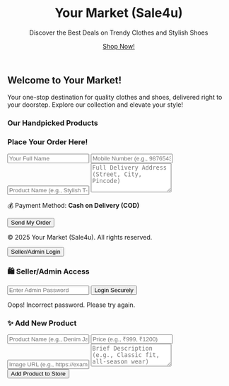 <!DOCTYPE html>
<html lang="en">
<head>
  <meta charset="UTF-8" />
  <meta name="viewport" content="width=device-width, initial-scale=1.0"/>
  <title>Your Market - Sale4u</title>
  <script src="https://cdn.tailwindcss.com"></script>
  <style>
    /* Custom styles for a touch of elegance */
    .product-card {
      transition: transform 0.2s ease-in-out, box-shadow 0.2s ease-in-out;
    }
    .product-card:hover {
      transform: translateY(-5px);
      box-shadow: 0 10px 15px rgba(0, 0, 0, 0.1);
    }
    .btn-primary {
      transition: background-color 0.2s ease-in-out, transform 0.1s ease-in-out;
    }
    .btn-primary:hover {
      transform: translateY(-1px);
    }
  </style>
</head>
<body class="bg-gradient-to-br from-gray-100 to-blue-50 text-gray-800 font-sans antialiased">

  <header class="bg-blue-700 text-white p-4 shadow-lg">
    <div class="container mx-auto flex flex-col md:flex-row justify-between items-center">
      <div class="text-center md:text-left">
        <h1 class="text-4xl font-extrabold tracking-tight">Your Market <span class="text-blue-200 text-2xl font-semibold">(Sale4u)</span></h1>
        <p class="text-sm md:text-base opacity-90 mt-1">Discover the Best Deals on Trendy Clothes and Stylish Shoes</p>
      </div>
      <a href="#order" class="mt-4 md:mt-0 bg-white text-blue-700 px-6 py-2 rounded-full font-semibold shadow-md hover:bg-blue-100 hover:scale-105 btn-primary">Shop Now!</a>
    </div>
  </header>

  <section class="p-6 text-center bg-white shadow-md mb-8">
    <div class="container mx-auto">
      <h2 class="text-3xl font-bold text-blue-800 mb-3 animate-pulse">Welcome to Your Market!</h2>
      <p class="mb-5 text-lg text-gray-700 leading-relaxed">Your one-stop destination for quality clothes and shoes, delivered right to your doorstep. Explore our collection and elevate your style!</p>
      </div>
  </section>

  <section class="p-6 container mx-auto">
    <h3 class="text-3xl font-bold mb-8 text-center text-blue-800">Our Handpicked Products</h3>
    <div id="product-list" class="grid grid-cols-1 sm:grid-cols-2 lg:grid-cols-3 xl:grid-cols-4 gap-8"></div>
  </section>

  <section id="order" class="bg-blue-100 p-8 rounded-lg shadow-inner my-8">
    <div class="container mx-auto">
      <h3 class="text-3xl font-bold mb-6 text-center text-blue-800">Place Your Order Here!</h3>
      <form id="orderForm" class="max-w-xl mx-auto bg-white p-6 rounded-xl shadow-lg space-y-5" onsubmit="submitOrder(event)">
        <input type="text" id="orderName" placeholder="Your Full Name" class="w-full border border-gray-300 p-3 rounded-lg focus:outline-none focus:ring-2 focus:ring-blue-500" required>
        <input type="tel" id="orderMobile" placeholder="Mobile Number (e.g., 9876543210)" class="w-full border border-gray-300 p-3 rounded-lg focus:outline-none focus:ring-2 focus:ring-blue-500" required>
        <input type="text" id="orderProduct" placeholder="Product Name (e.g., Stylish T-Shirt, Running Shoes)" class="w-full border border-gray-300 p-3 rounded-lg focus:outline-none focus:ring-2 focus:ring-blue-500" required>
        <textarea id="orderAddress" placeholder="Full Delivery Address (Street, City, Pincode)" rows="4" class="w-full border border-gray-300 p-3 rounded-lg focus:outline-none focus:ring-2 focus:ring-blue-500" required></textarea>
        <p class="text-md text-gray-700 flex items-center">
          <span class="mr-2 text-xl">💰</span> Payment Method: <strong class="ml-2 text-blue-700">Cash on Delivery (COD)</strong>
        </p>
        <button type="submit" class="w-full bg-blue-600 text-white px-6 py-3 rounded-lg font-semibold text-lg hover:bg-blue-700 focus:outline-none focus:ring-4 focus:ring-blue-300 transition duration-300 btn-primary">
          Send My Order
        </button>
      </form>
    </div>
  </section>

  <footer class="bg-gray-900 text-white text-center p-6 mt-10 shadow-inner">
    <div class="container mx-auto">
      <p class="text-lg">&copy; 2025 Your Market (Sale4u). All rights reserved.</p>
      <button onclick="document.getElementById('loginBox').classList.remove('hidden')" class="text-sm underline mt-3 opacity-80 hover:opacity-100 transition duration-200">Seller/Admin Login</button>
    </div>
  </footer>

  <section id="loginBox" class="p-6 bg-white mt-8 shadow-lg rounded-lg hidden container mx-auto max-w-md">
    <h3 class="text-2xl font-bold mb-5 text-center text-gray-800">🛍️ Seller/Admin Access</h3>
    <input type="password" id="adminPassword" placeholder="Enter Admin Password" class="w-full border border-gray-300 p-3 rounded-lg mb-4 focus:outline-none focus:ring-2 focus:ring-blue-500">
    <button onclick="checkAdminPassword()" class="w-full bg-blue-600 text-white p-3 rounded-lg font-semibold hover:bg-blue-700 focus:outline-none focus:ring-4 focus:ring-blue-300 transition duration-300 btn-primary">Login Securely</button>
    <p id="adminError" class="text-red-600 text-sm mt-3 text-center hidden">Oops! Incorrect password. Please try again.</p>
  </section>

  <section id="adminPanel" class="hidden mt-8 container mx-auto max-w-md bg-white p-6 rounded-lg shadow-lg">
    <h3 class="text-2xl font-bold mb-5 text-center text-gray-800">✨ Add New Product</h3>
    <form id="addProductForm" class="space-y-4">
      <input type="text" id="newName" placeholder="Product Name (e.g., Denim Jacket)" class="w-full border border-gray-300 p-3 rounded-lg focus:outline-none focus:ring-2 focus:ring-blue-500" required>
      <input type="text" id="newPrice" placeholder="Price (e.g., ₹999, ₹1200)" class="w-full border border-gray-300 p-3 rounded-lg focus:outline-none focus:ring-2 focus:ring-blue-500" required>
      <input type="url" id="newImage" placeholder="Image URL (e.g., https://example.com/image.jpg)" class="w-full border border-gray-300 p-3 rounded-lg focus:outline-none focus:ring-2 focus:ring-blue-500" required>
      <textarea id="newDesc" placeholder="Brief Description (e.g., Classic fit, all-season wear)" rows="3" class="w-full border border-gray-300 p-3 rounded-lg focus:outline-none focus:ring-2 focus:ring-blue-500" required></textarea>
      <button type="submit" class="w-full bg-blue-600 text-white p-3 rounded-lg font-semibold hover:bg-blue-700 focus:outline-none focus:ring-4 focus:ring-blue-300 transition duration-300 btn-primary">
        Add Product to Store
      </button>
    </form>
  </section>

  <script>
    const productList = document.getElementById("product-list");
    // Load products from localStorage or use defaults
    let products = JSON.parse(localStorage.getItem("products")) || [
      {
        name: "Stylish Casual T-Shirt",
        price: "₹499",
        image: "https://images.unsplash.com/photo-1576566588028-cdfd787ec7bf?q=80&w=1974&auto=format&fit=crop&ixlib=rb-4.0.3&ixid=M3wxMjA3fDB8MHxwaG90by1wYWdlfHx8fGVufDB8fHx8fA%3D%3D",
        desc: "Premium cotton comfort, available in various sizes and colors. Perfect for everyday wear."
      },
      {
        name: "Modern Running Shoes",
        price: "₹1199",
        image: "https://images.unsplash.com/photo-1542291026-79eddc872736?q=80&w=2070&auto=format&fit=crop&ixlib=rb-4.0.3&ixid=M3wxMjA3fDB8MHxwaG90by1wYWdlfHx8fGVufDB8fHx8fA%3D%3D",
        desc: "Lightweight and durable design, providing excellent support and cushioning for your runs."
      },
      {
        name: "Elegant Summer Dress",
        price: "₹899",
        image: "https://images.unsplash.com/photo-1581044777550-4cfa68786538?q=80&w=1972&auto=format&fit=crop&ixlib=rb-4.0.3&ixid=M3wxMjA3fDB8MHxwaG90by1wYWdlfHx8fGVufDB8fHx8fA%3D%3D",
        desc: "Flowy and breathable fabric, perfect for sunny days and special occasions. Available in multiple patterns."
      },
      {
        name: "Classic Leather Wallet",
        price: "₹650",
        image: "https://images.unsplash.com/photo-1621609764095-fd93f6659617?q=80&w=1964&auto=format&fit=crop&ixlib=rb-4.0.3&ixid=M3wxMjA3fDB8MHxwaG90by1wYWdlfHx8fGVufDB8fHx8fA%3D%3D",
        desc: "Handcrafted from genuine leather, with multiple compartments for cards and cash. Timeless design."
      }
    ];

    // Saves products to localStorage
    function saveProducts() {
      localStorage.setItem("products", JSON.stringify(products));
    }

    // Renders products on the page
    function renderProducts() {
      productList.innerHTML = "";
      products.forEach((p, index) => {
        productList.innerHTML += `
          <div class="bg-white p-5 rounded-xl shadow-lg relative product-card">
            <button onclick="deleteProduct(${index})" class="absolute top-3 right-3 bg-red-500 text-white px-3 py-1 text-xs rounded-full hover:bg-red-600 transition duration-200 hidden admin-btn">Delete</button>
            <img src="${p.image}" alt="${p.name}" class="w-full h-52 object-cover rounded-lg mb-4 shadow-sm">
            <h4 class="font-bold text-xl text-blue-800 mb-2">${p.name}</h4>
            <p class="text-lg font-semibold text-green-600 mb-2">Price: ${p.price}</p>
            <p class="text-sm text-gray-600 leading-relaxed">${p.desc}</p>
          </div>
        `;
      });
    }

    // Deletes a product
    function deleteProduct(index) {
      if (confirm("Are you sure you want to delete this product? This action cannot be undone.")) {
        products.splice(index, 1);
        saveProducts();
        renderProducts();
        showDeleteButtons(); // Re-show delete buttons if admin is still logged in
      }
    }

    // Initial render of products when the page loads
    renderProducts();

    // Handles adding a new product from the admin panel
    document.getElementById("addProductForm").addEventListener("submit", function (e) {
      e.preventDefault();
      const name = document.getElementById("newName").value;
      const price = document.getElementById("newPrice").value;
      const image = document.getElementById("newImage").value;
      const desc = document.getElementById("newDesc").value;
      products.push({ name, price, image, desc });
      saveProducts();
      renderProducts();
      showDeleteButtons(); // Ensure delete buttons appear for new products
      this.reset(); // Clear the form
    });

    // Checks admin password for login
    function checkAdminPassword() {
      const correctPassword = "yourmarket123"; // Sensitive: In a real app, this would be handled server-side
      const input = document.getElementById("adminPassword").value;
      const error = document.getElementById("adminError");
      const panel = document.getElementById("adminPanel");
      if (input === correctPassword) {
        panel.classList.remove("hidden");
        error.classList.add("hidden");
        document.getElementById("loginBox").classList.add("hidden");
        showDeleteButtons(); // Show delete buttons upon successful login
      } else {
        error.classList.remove("hidden");
      }
    }

    // Shows delete buttons for admin
    function showDeleteButtons() {
      document.querySelectorAll(".admin-btn").forEach(btn => btn.classList.remove("hidden"));
    }

    // Handles order submission and opens WhatsApp
    function submitOrder(e) {
      e.preventDefault();
      const name = document.getElementById("orderName").value;
      const mobile = document.getElementById("orderMobile").value;
      const product = document.getElementById("orderProduct").value;
      const address = document.getElementById("orderAddress").value;

      // WhatsApp message format
      const message = `🛒 *New Order from Your Market*%0A%0A👤 *Customer Name:* ${name}%0A📞 *Mobile Number:* ${mobile}%0A📦 *Product Ordered:* ${product}%0A🏠 *Delivery Address:* ${address}%0A%0A💰 *Payment Method:* Cash on Delivery`;

      // Replace 919667302392 with the actual WhatsApp number
      const whatsappURL = `https://wa.me/919667302392?text=${message}`;
      window.open(whatsappURL, '_blank'); // Open in a new tab

      alert("Your order has been sent! We will contact you shortly.");
      document.getElementById("orderForm").reset(); // Clear the form after submission
    }
  </script>

</body>
</html>

